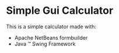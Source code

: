 # Simple Gui Calculator
This is a simple calculator made with:
* Apache NetBeans formbuilder
* Java :tm: Swing Framework
